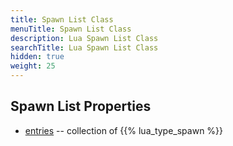 ```yaml
---
title: Spawn List Class
menuTitle: Spawn List Class
description: Lua Spawn List Class
searchTitle: Lua Spawn List Class
hidden: true
weight: 25
---
```


## Spawn List Properties
- [entries](entries) -- collection of {{% lua_type_spawn %}}